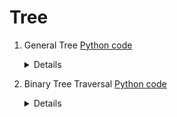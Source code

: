 # Tree


1. General Tree [Python code](https://github.com/skdehuri/dsa/blob/master/Tree/01.py)
    <details>
    <summary>Details</summary>

    * **Description** - Add one or multiple nodes to Tree and show in a hierarchy manner
    * **Functionalities** - add_node, print
    </details> 

1. Binary Tree Traversal [Python code](https://github.com/skdehuri/dsa/blob/master/Tree/02.py)
    <details>
    <summary>Details</summary>

    * **Description** - Binary Tree traversal using DFS or BFS algo
    * **Functionalities**
        * in_order_traversal
        * pre_order_traversal
        * post_order_traversal
    </details> 